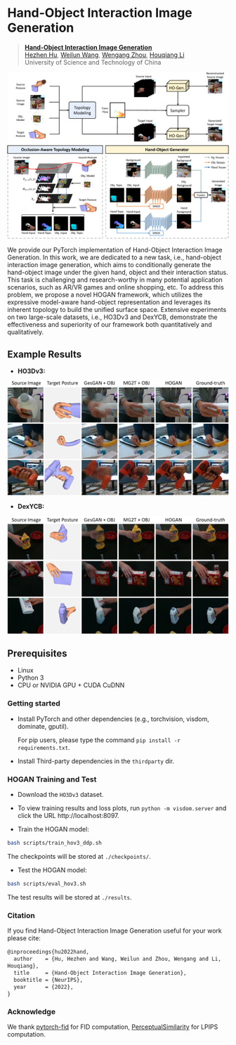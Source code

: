 # Hand-Object Interaction Image Generation

> [**Hand-Object Interaction Image Generation**](https://arxiv.org/abs/2211.15663)<br>
> [Hezhen Hu](https://dblp.org/pid/273/3660.html), [Weilun Wang](https://scholar.google.com/citations?hl=zh-CN&user=YfV4aCQAAAAJ), [Wengang Zhou](https://scholar.google.com/citations?hl=zh-CN&user=8s1JF8YAAAAJ), [Houqiang Li](https://scholar.google.com/citations?hl=zh-CN&user=7sFMIKoAAAAJ)<br>University of Science and Technology of China

![](assets/framework.png)


We provide our PyTorch implementation of Hand-Object Interaction Image Generation.
In this work, we are dedicated to a new task, i.e., hand-object interaction image generation, which aims to conditionally generate the hand-object image under the given hand, object and their interaction status.
This task is challenging and research-worthy in many potential application scenarios, such as AR/VR games and online shopping, etc.
To address this problem, we propose a novel HOGAN framework, which utilizes the expressive model-aware hand-object representation and leverages its inherent topology to build the unified surface space.
Extensive experiments on two large-scale datasets, i.e., HO3Dv3 and DexYCB, demonstrate the effectiveness and superiority of our framework both quantitatively and qualitatively.


## Example Results
* **HO3Dv3:**

![](assets/HO3Dv3.png)


* **DexYCB:**

![](assets/DexYCB.png)



## Prerequisites
- Linux
- Python 3
- CPU or NVIDIA GPU + CUDA CuDNN

### Getting started

- Install PyTorch and other dependencies (e.g., torchvision, visdom, dominate, gputil).

  For pip users, please type the command `pip install -r requirements.txt`.

- Install Third-party dependencies in the `thirdparty` dir.

### HOGAN Training and Test

- Download the `HO3Dv3` dataset.

- To view training results and loss plots, run `python -m visdom.server` and click the URL http://localhost:8097.

- Train the HOGAN model:
```bash
bash scripts/train_hov3_ddp.sh
```
The checkpoints will be stored at `./checkpoints/`.

- Test the HOGAN model:
```bash
bash scripts/eval_hov3.sh
```

The test results will be stored at `./results`.



### Citation
If you find Hand-Object Interaction Image Generation useful for your work please cite:
```
@inproceedings{hu2022hand,
  author    = {Hu, Hezhen and Wang, Weilun and Zhou, Wengang and Li, Houqiang},
  title     = {Hand-Object Interaction Image Generation},
  booktitle = {NeurIPS},
  year      = {2022},
}
```

### Acknowledge
We thank [pytorch-fid](https://github.com/mseitzer/pytorch-fid.git) for FID computation, [PerceptualSimilarity](https://github.com/richzhang/PerceptualSimilarity.git) for LPIPS computation.


